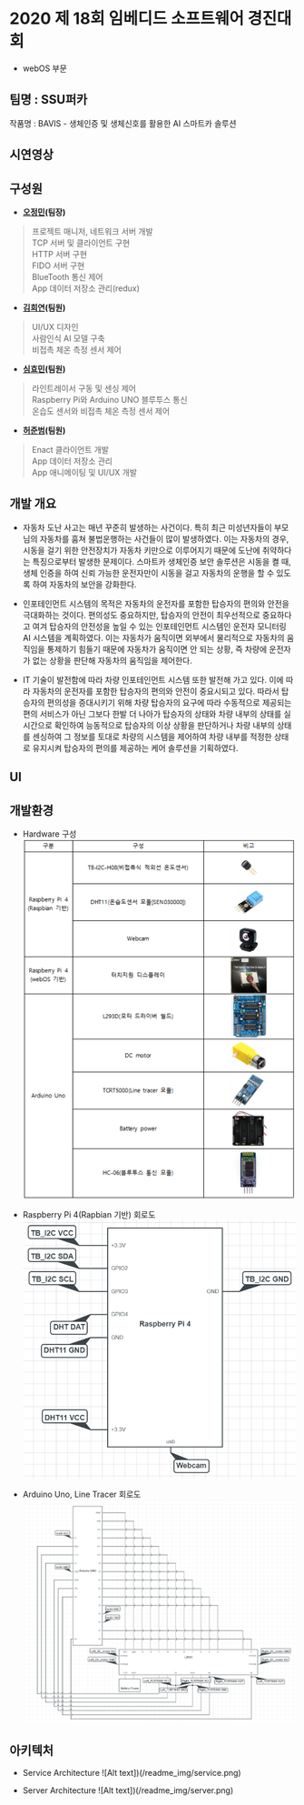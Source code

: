# 2020 제 18회 임베디드 소프트웨어 경진대회   
- webOS 부문

## 팀명 : SSU퍼카   
 작품명 : BAVIS - 생체인증 및 생체신호를 활용한 AI 스마트카 솔루션   

## 시연영상
<!--[![Watch the video](https://img.youtube.com/vi/anyHbAet2sY/hqdefault.jpg)](https://www.youtube.com/watch?v=anyHbAet2sY)-->

## 구성원
- **[오정민](https://github.com/owjs3901)(팀장)**   
> 프로젝트 매니저, 네트워크 서버 개발   
TCP 서버 및 클라이언트 구현   
HTTP 서버 구현   
FIDO 서버 구현   
BlueTooth 통신 제어   
App 데이터 저장소 관리(redux)   

- **[김희연](https://github.com/yyyy1221)(팀원)**
> UI/UX 디자인   
사람인식 AI 모델 구축   
비접촉 체온 측정 센서 제어   
 
- **[심효민](https://github.com/shimhm)(팀원)**
> 라인트레이서 구동 및 센싱 제어   
Raspberry Pi와 Arduino UNO 블루투스 통신   
온습도 센서와 비접촉 체온 측정 센서 제어   

- **[허준범](https://github.com/EasyBAMM)(팀원)**
> Enact 클라이언트 개발   
App 데이터 저장소 관리   
App 애니메이팅 및 UI/UX 개발   

## 개발 개요
- 자동차 도난 사고는 매년 꾸준히 발생하는 사건이다. 특히 최근 미성년자들이 부모님의 자동차를 훔쳐 불법운행하는 사건들이 많이 발생하였다. 이는 자동차의 경우, 시동을 걸기 위한 안전장치가 자동차 키만으로 이루어지기 때문에 도난에 취약하다는 특징으로부터 발생한 문제이다. 스마트카 생체인증 보안 솔루션은 시동을 켤 때, 생체 인증을 하여 신뢰 가능한 운전자만이 시동을 걸고 자동차의 운행을 할 수 있도록 하여 자동차의 보안을 강화한다.    

- 인포테인먼트 시스템의 목적은 자동차의 운전자를 포함한 탑승자의 편의와 안전을 극대화하는 것이다. 편의성도 중요하지만, 탑승자의 안전이 최우선적으로 중요하다고 여겨 탑승자의 안전성을 높일 수 있는 인포테인먼트 시스템인 운전자 모니터링 AI 시스템을 계획하였다. 이는 자동차가 움직이면 외부에서 물리적으로 자동차의 움직임을 통제하기 힘들기 때문에 자동차가 움직이면 안 되는 상황, 즉 차량에 운전자가 없는 상황을 판단해 자동차의 움직임을 제어한다.   

- IT 기술이 발전함에 따라 차량 인포테인먼트 시스템 또한 발전해 가고 있다. 이에 따라 자동차의 운전자를 포함한 탑승자의 편의와 안전이 중요시되고 있다. 따라서 탑승자의 편의성을 증대시키기 위해 차량 탑승자의 요구에 따라 수동적으로 제공되는 편의 서비스가 아닌 그보다 한발 더 나아가 탑승자의 상태와 차량 내부의 상태를 실시간으로 확인하여 능동적으로 탑승자의 이상 상황을 판단하거나 차량 내부의 상태를 센싱하여 그 정보를 토대로 차량의 시스템을 제어하여 차량 내부를 적정한 상태로 유지시켜 탑승자의 편의를 제공하는 케어 솔루션을 기획하였다. 

## UI

## 개발환경
- Hardware 구성
![Alt text](/readme_img/하드웨어구성표.png)   

- Raspberry Pi 4(Rapbian 기반) 회로도
![Alt text](/readme_img/RPI4_1.png)   

- Arduino Uno, Line Tracer 회로도
![Alt text](/readme_img/RPI4_2.png)   

## 아키텍처
- Service Architecture
![Alt text])(/readme_img/service.png)   

- Server Architecture
![Alt text])(/readme_img/server.png)


